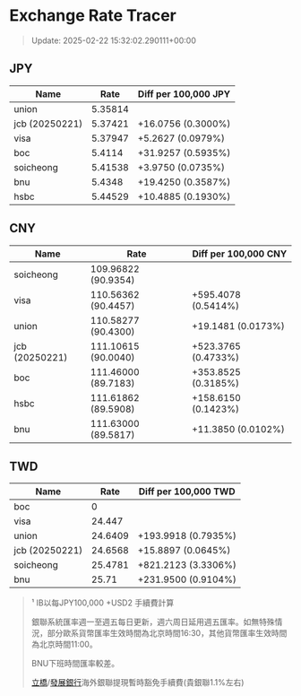 # Exchange Rate Tracer

> Update: 2025-02-22 15:32:02.290111+00:00

## JPY

| Name           |    Rate | Diff per 100,000 JPY   |
|----------------|---------|------------------------|
| union          | 5.35814 |                        |
| jcb (20250221) | 5.37421 | +16.0756 (0.3000%)     |
| visa           | 5.37947 | +5.2627 (0.0979%)      |
| boc            | 5.4114  | +31.9257 (0.5935%)     |
| soicheong      | 5.41538 | +3.9750 (0.0735%)      |
| bnu            | 5.4348  | +19.4250 (0.3587%)     |
| hsbc           | 5.44529 | +10.4885 (0.1930%)     |

## CNY

| Name           | Rate                | Diff per 100,000 CNY   |
|----------------|---------------------|------------------------|
| soicheong      | 109.96822	(90.9354) |                        |
| visa           | 110.56362	(90.4457) | +595.4078 (0.5414%)    |
| union          | 110.58277	(90.4300) | +19.1481 (0.0173%)     |
| jcb (20250221) | 111.10615	(90.0040) | +523.3765 (0.4733%)    |
| boc            | 111.46000	(89.7183) | +353.8525 (0.3185%)    |
| hsbc           | 111.61862	(89.5908) | +158.6150 (0.1423%)    |
| bnu            | 111.63000	(89.5817) | +11.3850 (0.0102%)     |

## TWD

| Name           |    Rate | Diff per 100,000 TWD   |
|----------------|---------|------------------------|
| boc            |  0      |                        |
| visa           | 24.447  |                        |
| union          | 24.6409 | +193.9918 (0.7935%)    |
| jcb (20250221) | 24.6568 | +15.8897 (0.0645%)     |
| soicheong      | 25.4781 | +821.2123 (3.3306%)    |
| bnu            | 25.71   | +231.9500 (0.9104%)    |


> ¹ IB以每JPY100,000 +USD2 手續費計算
>
> 銀聯系統匯率週一至週五每日更新，週六周日延用週五匯率。如無特殊情況，部分歐系貨幣匯率生效時間為北京時間16:30，其他貨幣匯率生效時間為北京時間11:00。
>
> BNU下班時間匯率較差。
>
> [立橋](https://www.wlbank.com.mo/uploads/ueditor/file/20181211/1544536513900230.pdf)/[發展銀行](https://www.mdb.com.mo/Service_Charges_20230728.pdf)海外銀聯提現暫時豁免手續費(貴銀聯1.1%左右)

